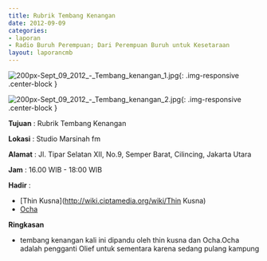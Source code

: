 ```yaml
---
title: Rubrik Tembang Kenangan 
date: 2012-09-09
categories:
- laporan
- Radio Buruh Perempuan; Dari Perempuan Buruh untuk Kesetaraan
layout: laporancmb
---
```



![200px-Sept_09_2012_-_Tembang_kenangan_1.jpg](/uploads/200px-Sept_09_2012_-_Tembang_kenangan_1.jpg){: .img-responsive .center-block }

![200px-Sept_09_2012_-_Tembang_kenangan_2.jpg](/uploads/200px-Sept_09_2012_-_Tembang_kenangan_2.jpg){: .img-responsive .center-block }


**Tujuan** : Rubrik Tembang Kenangan 

**Lokasi** : Studio Marsinah fm 

**Alamat** : Jl. Tipar Selatan XII, No.9, Semper Barat, Cilincing, Jakarta Utara 

**Jam** : 16.00 WIB - 18:00 WIB 

**Hadir** :
* [Thin Kusna](http://wiki.ciptamedia.org/wiki/Thin Kusna)
* [Ocha](http://wiki.ciptamedia.org/wiki/Ocha)

**Ringkasan**  
* tembang kenangan kali ini dipandu oleh thin kusna dan Ocha.Ocha adalah pengganti Olief untuk sementara karena sedang pulang kampung
